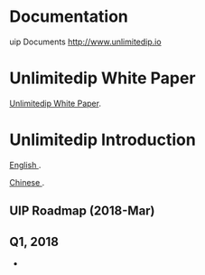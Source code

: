 # Documentation
uip Documents http://www.unlimitedip.io


# Unlimitedip  White Paper
[Unlimitedip  White Paper](https://github.com/linkentertainments/Documentation/blob/master/UIP_Whitepaper_v5.1.pdf).


# Unlimitedip  Introduction
[ English  ](https://github.com/linkentertainments/Documentation/blob/master/%E6%9C%AA%E6%9D%A5%E7%89%88%E6%9D%83%E7%AE%80%E4%BB%8B-%E8%8B%B1.docx).  

[ Chinese  ](https://github.com/linkentertainments/Documentation/blob/master/The%20%20introduction%20%20of%20%20UIP%20%20in%20%20Chinese%20..docx).




## UIP Roadmap (2018-Mar)
## Q1, 2018
- 



